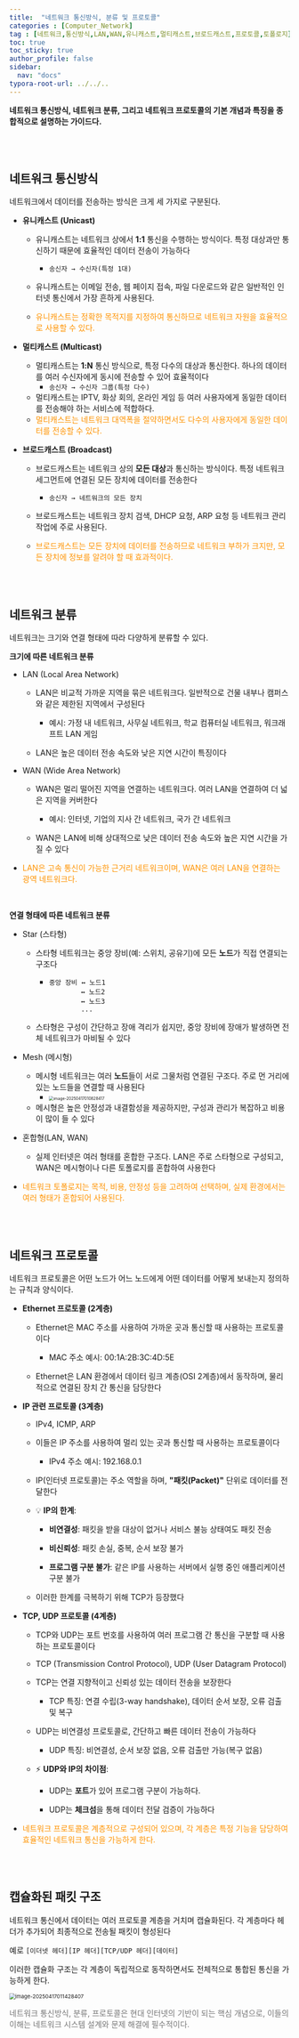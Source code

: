 ```yaml
---
title:  "네트워크 통신방식, 분류 및 프로토콜"
categories : [Computer_Network]
tag : [네트워크,통신방식,LAN,WAN,유니캐스트,멀티캐스트,브로드캐스트,프로토콜,토폴로지]
toc: true
toc_sticky: true
author_profile: false
sidebar:
  nav: "docs"
typora-root-url: ../../..
---
```




**네트워크 통신방식, 네트워크 분류, 그리고 네트워크 프로토콜의 기본 개념과 특징을 종합적으로 설명하는 가이드다.**

<br>

<br>

## 네트워크 통신방식

네트워크에서 데이터를 전송하는 방식은 크게 세 가지로 구분된다.

- **유니캐스트 (Unicast)**

  - 유니캐스트는 네트워크 상에서 **1:1** 통신을 수행하는 방식이다. 특정 대상과만 통신하기 때문에 효율적인 데이터 전송이 가능하다
    - `송신자 → 수신자(특정 1대)`

  - 유니캐스트는 이메일 전송, 웹 페이지 접속, 파일 다운로드와 같은 일반적인 인터넷 통신에서 가장 흔하게 사용된다.
  - <span style="color:#ff9300">유니캐스트는 정확한 목적지를 지정하여 통신하므로 네트워크 자원을 효율적으로 사용할 수 있다.</span>

- **멀티캐스트 (Multicast)**
  - 멀티캐스트는 **1:N** 통신 방식으로, 특정 다수의 대상과 통신한다. 하나의 데이터를 여러 수신자에게 동시에 전송할 수 있어 효율적이다
    - `송신자 → 수신자 그룹(특정 다수)`
  - 멀티캐스트는 IPTV, 화상 회의, 온라인 게임 등 여러 사용자에게 동일한 데이터를 전송해야 하는 서비스에 적합하다.
  - <span style="color:#ff9300">멀티캐스트는 네트워크 대역폭을 절약하면서도 다수의 사용자에게 동일한 데이터를 전송할 수 있다.</span>

- **브로드캐스트 (Broadcast)**

  - 브로드캐스트는 네트워크 상의 **모든 대상**과 통신하는 방식이다. 특정 네트워크 세그먼트에 연결된 모든 장치에 데이터를 전송한다
    - `송신자 → 네트워크의 모든 장치`

  - 브로드캐스트는 네트워크 장치 검색, DHCP 요청, ARP 요청 등 네트워크 관리 작업에 주로 사용된다.

  - <span style="color:#ff9300">브로드캐스트는 모든 장치에 데이터를 전송하므로 네트워크 부하가 크지만, 모든 장치에 정보를 알려야 할 때 효과적이다.</span>

<br>

<br>

## 네트워크 분류

네트워크는 크기와 연결 형태에 따라 다양하게 분류할 수 있다.

**크기에 따른 네트워크 분류**

- LAN (Local Area Network)

  - LAN은 비교적 가까운 지역을 묶은 네트워크다. 일반적으로 건물 내부나 캠퍼스와 같은 제한된 지역에서 구성된다
    - 예시: 가정 내 네트워크, 사무실 네트워크, 학교 컴퓨터실 네트워크, 워크래프트 LAN 게임

  - LAN은 높은 데이터 전송 속도와 낮은 지연 시간이 특징이다

- WAN (Wide Area Network)

  - WAN은 멀리 떨어진 지역을 연결하는 네트워크다. 여러 LAN을 연결하여 더 넓은 지역을 커버한다
    - 예시: 인터넷, 기업의 지사 간 네트워크, 국가 간 네트워크

  - WAN은 LAN에 비해 상대적으로 낮은 데이터 전송 속도와 높은 지연 시간을 가질 수 있다

- <span style="color:#ff9300">LAN은 고속 통신이 가능한 근거리 네트워크이며, WAN은 여러 LAN을 연결하는 광역 네트워크다.</span>

<br>

**연결 형태에 따른 네트워크 분류**

- Star (스타형)

  - 스타형 네트워크는 중앙 장비(예: 스위치, 공유기)에 모든 **노드**가 직접 연결되는 구조다

    - ```text
      중앙 장비 ↔ 노드1
              ↔ 노드2
              ↔ 노드3
              ...
      ```

  - 스타형은 구성이 간단하고 장애 격리가 쉽지만, 중앙 장비에 장애가 발생하면 전체 네트워크가 마비될 수 있다

- Mesh (메시형)
  - 메시형 네트워크는 여러 **노드**들이 서로 그물처럼 연결된 구조다. 주로 먼 거리에 있는 노드들을 연결할 때 사용된다
    - <img src="/images/2024-06-01-네트워크 통신방식, 분류 및 프로토콜/image-20250417010828417.png" alt="image-20250417010828417" style="zoom:50%;" /> 
  - 메시형은 높은 안정성과 내결함성을 제공하지만, 구성과 관리가 복잡하고 비용이 많이 들 수 있다

- 혼합형(LAN, WAN)
  - 실제 인터넷은 여러 형태를 혼합한 구조다. LAN은 주로 스타형으로 구성되고, WAN은 메시형이나 다른 토폴로지를 혼합하여 사용한다
- <span style="color:#ff9300">네트워크 토폴로지는 목적, 비용, 안정성 등을 고려하여 선택하며, 실제 환경에서는 여러 형태가 혼합되어 사용된다.</span>

<br>

<br>

## 네트워크 프로토콜

네트워크 프로토콜은 어떤 노드가 어느 노드에게 어떤 데이터를 어떻게 보내는지 정의하는 규칙과 양식이다.

- **Ethernet 프로토콜 (2계층)**

  - Ethernet은 MAC 주소를 사용하여 가까운 곳과 통신할 때 사용하는 프로토콜이다
    - MAC 주소 예시: 00:1A:2B:3C:4D:5E

  - Ethernet은 LAN 환경에서 데이터 링크 계층(OSI 2계층)에서 동작하며, 물리적으로 연결된 장치 간 통신을 담당한다

- **IP 관련 프로토콜 (3계층)**

  + IPv4, ICMP, ARP

  - 이들은 IP 주소를 사용하여 멀리 있는 곳과 통신할 때 사용하는 프로토콜이다
    - IPv4 주소 예시: 192.168.0.1

  - IP(인터넷 프로토콜)는 주소 역할을 하며, **"패킷(Packet)"** 단위로 데이터를 전달한다

  - 💡 **IP의 한계**:

    - **비연결성**: 패킷을 받을 대상이 없거나 서비스 불능 상태여도 패킷 전송

    - **비신뢰성**: 패킷 손실, 중복, 순서 보장 불가

    - **프로그램 구분 불가**: 같은 IP를 사용하는 서버에서 실행 중인 애플리케이션 구분 불가

  - 이러한 한계를 극복하기 위해 TCP가 등장했다

- **TCP, UDP 프로토콜 (4계층)**

  - TCP와 UDP는 포트 번호를 사용하여 여러 프로그램 간 통신을 구분할 때 사용하는 프로토콜이다

  - TCP (Transmission Control Protocol), UDP (User Datagram Protocol)

  - TCP는 연결 지향적이고 신뢰성 있는 데이터 전송을 보장한다
    - TCP 특징: 연결 수립(3-way handshake), 데이터 순서 보장, 오류 검출 및 복구
  - UDP는 비연결성 프로토콜로, 간단하고 빠른 데이터 전송이 가능하다
    - UDP 특징: 비연결성, 순서 보장 없음, 오류 검출만 가능(복구 없음)

  - ⚡ **UDP와 IP의 차이점**:

    - UDP는 **포트**가 있어 프로그램 구분이 가능하다.

    - UDP는 **체크섬**을 통해 데이터 전달 검증이 가능하다

- <span style="color:#ff9300">네트워크 프로토콜은 계층적으로 구성되어 있으며, 각 계층은 특정 기능을 담당하여 효율적인 네트워크 통신을 가능하게 한다.</span>

<br>

<br>

## 캡슐화된 패킷 구조

네트워크 통신에서 데이터는 여러 프로토콜 계층을 거치며 캡슐화된다. 각 계층마다 헤더가 추가되어 최종적으로 전송될 패킷이 형성된다

예로 `[이더넷 헤더][IP 헤더][TCP/UDP 헤더][데이터]`

이러한 캡슐화 구조는 각 계층이 독립적으로 동작하면서도 전체적으로 통합된 통신을 가능하게 한다.

<img src="/images/2024-06-01-네트워크 통신방식, 분류 및 프로토콜/image-20250417011428407.png" alt="image-20250417011428407" style="zoom:67%;" /> 

<br>

<span style="color:#777777">네트워크 통신방식, 분류, 프로토콜은 현대 인터넷의 기반이 되는 핵심 개념으로, 이들의 이해는 네트워크 시스템 설계와 문제 해결에 필수적이다.</span>
